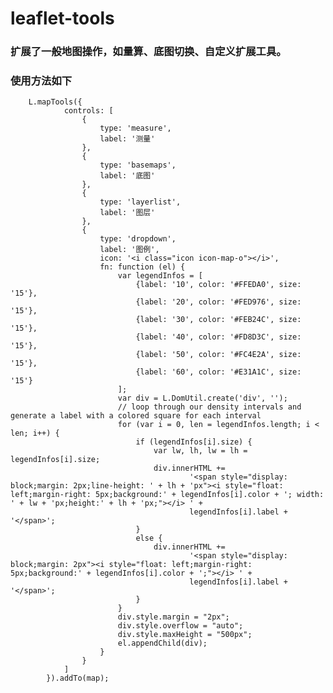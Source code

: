 # leaflet-tools

### 扩展了一般地图操作，如量算、底图切换、自定义扩展工具。

### 使用方法如下
        L.mapTools({
                controls: [
                    {
                        type: 'measure',
                        label: '测量'
                    },
                    {
                        type: 'basemaps',
                        label: '底图'
                    },
                    {
                        type: 'layerlist',
                        label: '图层'
                    },
                    {
                        type: 'dropdown',
                        label: '图例',
                        icon: '<i class="icon icon-map-o"></i>',
                        fn: function (el) {
                            var legendInfos = [
                                {label: '10', color: '#FFEDA0', size: '15'},
                                {label: '20', color: '#FED976', size: '15'},
                                {label: '30', color: '#FEB24C', size: '15'},
                                {label: '40', color: '#FD8D3C', size: '15'},
                                {label: '50', color: '#FC4E2A', size: '15'},
                                {label: '60', color: '#E31A1C', size: '15'}
                            ];
                            var div = L.DomUtil.create('div', '');
                            // loop through our density intervals and generate a label with a colored square for each interval
                            for (var i = 0, len = legendInfos.length; i < len; i++) {
                                if (legendInfos[i].size) {
                                    var lw, lh, lw = lh = legendInfos[i].size;
                                    div.innerHTML +=
                                            '<span style="display: block;margin: 2px;line-height: ' + lh + 'px"><i style="float: left;margin-right: 5px;background:' + legendInfos[i].color + '; width: ' + lw + 'px;height:' + lh + 'px;"></i> ' +
                                            legendInfos[i].label + '</span>';
                                }
                                else {
                                    div.innerHTML +=
                                            '<span style="display: block;margin: 2px"><i style="float: left;margin-right: 5px;background:' + legendInfos[i].color + ';"></i> ' +
                                            legendInfos[i].label + '</span>';
                                }
                            }
                            div.style.margin = "2px";
                            div.style.overflow = "auto";
                            div.style.maxHeight = "500px";
                            el.appendChild(div);
                        }
                    }
                ]
            }).addTo(map);

